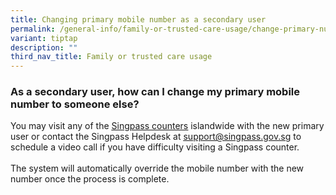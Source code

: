 ```yaml
---
title: Changing primary mobile number as a secondary user
permalink: /general-info/family-or-trusted-care-usage/change-primary-number-as-secondary-user/
variant: tiptap
description: ""
third_nav_title: Family or trusted care usage
---
```

<h3>As a secondary user, how can I change my primary mobile number to someone else?</h3>
<p>You may visit any of the <a href="http://go.gov.sg/singpass-counters" rel="noopener" target="_blank"><u>Singpass counters</u></a> islandwide
with the new primary user or contact the Singpass Helpdesk at <a href="http://go.gov.sg/singpass-counters" rel="noopener noreferrer nofollow" target="_blank"><u>support@singpass.gov.sg</u></a> to
schedule a video call if you have difficulty visiting a Singpass counter.
<br>
<br>The system will automatically override the mobile number with the new
number once the process is complete.</p>
